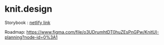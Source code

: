 # knit.design

Storybook : [netlify link](https://knit-ui.netlify.com)

Roadmap: https://www.figma.com/file/o3UDrumhtDT0huZEsPnGPw/KnitUI-planning?node-id=0%3A1
